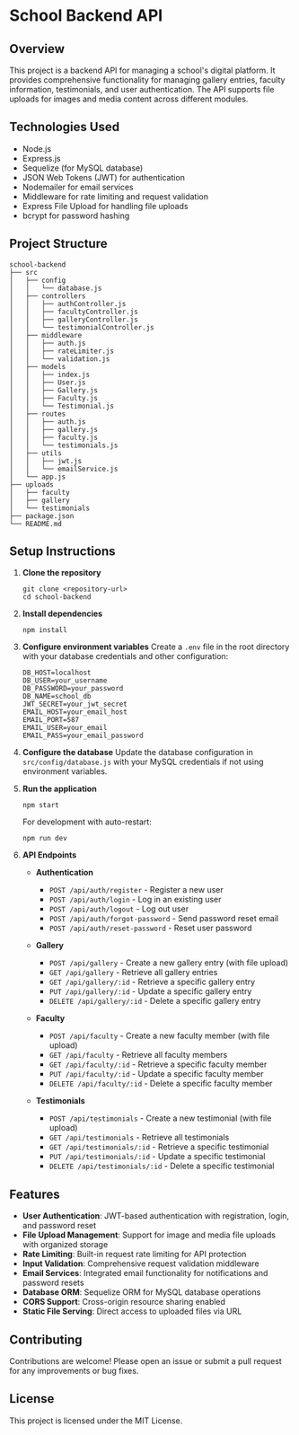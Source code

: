 # School Backend API

## Overview

This project is a backend API for managing a school's digital platform. It provides comprehensive functionality for managing gallery entries, faculty information, testimonials, and user authentication. The API supports file uploads for images and media content across different modules.

## Technologies Used

- Node.js
- Express.js
- Sequelize (for MySQL database)
- JSON Web Tokens (JWT) for authentication
- Nodemailer for email services
- Middleware for rate limiting and request validation
- Express File Upload for handling file uploads
- bcrypt for password hashing

## Project Structure

```
school-backend
├── src
│   ├── config
│   │   └── database.js
│   ├── controllers
│   │   ├── authController.js
│   │   ├── facultyController.js
│   │   ├── galleryController.js
│   │   └── testimonialController.js
│   ├── middleware
│   │   ├── auth.js
│   │   ├── rateLimiter.js
│   │   └── validation.js
│   ├── models
│   │   ├── index.js
│   │   ├── User.js
│   │   ├── Gallery.js
│   │   ├── Faculty.js
│   │   └── Testimonial.js
│   ├── routes
│   │   ├── auth.js
│   │   ├── gallery.js
│   │   ├── faculty.js
│   │   └── testimonials.js
│   ├── utils
│   │   ├── jwt.js
│   │   └── emailService.js
│   └── app.js
├── uploads
│   ├── faculty
│   ├── gallery
│   └── testimonials
├── package.json
└── README.md
```

## Setup Instructions

1. **Clone the repository**

   ```
   git clone <repository-url>
   cd school-backend
   ```

2. **Install dependencies**

   ```
   npm install
   ```

3. **Configure environment variables**
   Create a `.env` file in the root directory with your database credentials and other configuration:

   ```
   DB_HOST=localhost
   DB_USER=your_username
   DB_PASSWORD=your_password
   DB_NAME=school_db
   JWT_SECRET=your_jwt_secret
   EMAIL_HOST=your_email_host
   EMAIL_PORT=587
   EMAIL_USER=your_email
   EMAIL_PASS=your_email_password
   ```

4. **Configure the database**
   Update the database configuration in `src/config/database.js` with your MySQL credentials if not using environment variables.

5. **Run the application**

   ```
   npm start
   ```

   For development with auto-restart:

   ```
   npm run dev
   ```

6. **API Endpoints**

   - **Authentication**

     - `POST /api/auth/register` - Register a new user
     - `POST /api/auth/login` - Log in an existing user
     - `POST /api/auth/logout` - Log out user
     - `POST /api/auth/forgot-password` - Send password reset email
     - `POST /api/auth/reset-password` - Reset user password

   - **Gallery**

     - `POST /api/gallery` - Create a new gallery entry (with file upload)
     - `GET /api/gallery` - Retrieve all gallery entries
     - `GET /api/gallery/:id` - Retrieve a specific gallery entry
     - `PUT /api/gallery/:id` - Update a specific gallery entry
     - `DELETE /api/gallery/:id` - Delete a specific gallery entry

   - **Faculty**

     - `POST /api/faculty` - Create a new faculty member (with file upload)
     - `GET /api/faculty` - Retrieve all faculty members
     - `GET /api/faculty/:id` - Retrieve a specific faculty member
     - `PUT /api/faculty/:id` - Update a specific faculty member
     - `DELETE /api/faculty/:id` - Delete a specific faculty member

   - **Testimonials**
     - `POST /api/testimonials` - Create a new testimonial (with file upload)
     - `GET /api/testimonials` - Retrieve all testimonials
     - `GET /api/testimonials/:id` - Retrieve a specific testimonial
     - `PUT /api/testimonials/:id` - Update a specific testimonial
     - `DELETE /api/testimonials/:id` - Delete a specific testimonial

## Features

- **User Authentication**: JWT-based authentication with registration, login, and password reset
- **File Upload Management**: Support for image and media file uploads with organized storage
- **Rate Limiting**: Built-in request rate limiting for API protection
- **Input Validation**: Comprehensive request validation middleware
- **Email Services**: Integrated email functionality for notifications and password resets
- **Database ORM**: Sequelize ORM for MySQL database operations
- **CORS Support**: Cross-origin resource sharing enabled
- **Static File Serving**: Direct access to uploaded files via URL

## Contributing

Contributions are welcome! Please open an issue or submit a pull request for any improvements or bug fixes.

## License

This project is licensed under the MIT License.
